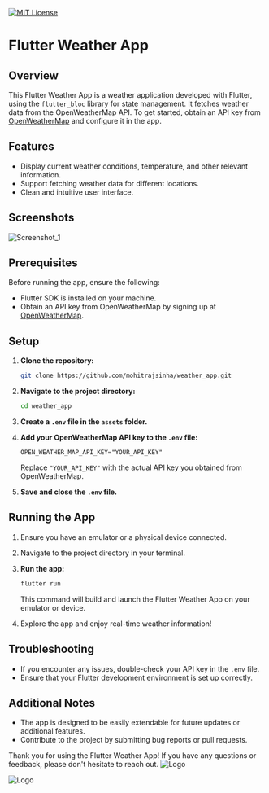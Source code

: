 




[![MIT License](https://img.shields.io/badge/License-MIT-green.svg)](https://choosealicense.com/licenses/mit/)


# Flutter Weather App

## Overview

This Flutter Weather App is a weather application developed with Flutter, using the `flutter_bloc` library for state management. It fetches weather data from the OpenWeatherMap API. To get started, obtain an API key from [OpenWeatherMap](https://openweathermap.org) and configure it in the app.

## Features

- Display current weather conditions, temperature, and other relevant information.
- Support fetching weather data for different locations.
- Clean and intuitive user interface.
## Screenshots

![Screenshot_1](https://github.com/mohitrajsinha/weather_app/assets/112544299/044368ab-7473-4a53-bc27-19347beb13c0)



## Prerequisites

Before running the app, ensure the following:

- Flutter SDK is installed on your machine.
- Obtain an API key from OpenWeatherMap by signing up at [OpenWeatherMap](https://openweathermap.org).

## Setup

1. **Clone the repository:**

   ```bash
   git clone https://github.com/mohitrajsinha/weather_app.git
   ```

2. **Navigate to the project directory:**

   ```bash
   cd weather_app
   ```

3. **Create a `.env` file in the `assets` folder.**

4. **Add your OpenWeatherMap API key to the `.env` file:**

   ```env
   OPEN_WEATHER_MAP_API_KEY="YOUR_API_KEY"
   ```

   Replace `"YOUR_API_KEY"` with the actual API key you obtained from OpenWeatherMap.

5. **Save and close the `.env` file.**

## Running the App

1. Ensure you have an emulator or a physical device connected.

2. Navigate to the project directory in your terminal.

3. **Run the app:**

   ```bash
   flutter run
   ```

   This command will build and launch the Flutter Weather App on your emulator or device.

4. Explore the app and enjoy real-time weather information!

## Troubleshooting

- If you encounter any issues, double-check your API key in the `.env` file.
- Ensure that your Flutter development environment is set up correctly.

## Additional Notes

- The app is designed to be easily extendable for future updates or additional features.
- Contribute to the project by submitting bug reports or pull requests.

Thank you for using the Flutter Weather App! If you have any questions or feedback, please don't hesitate to reach out.
![Logo](https://cdn-images-1.medium.com/max/100/1*5-aoK8IBmXve5whBQM90GA.png)

![Logo](https://openweathermap.org/themes/openweathermap/assets/img/logo_white_cropped.png)



